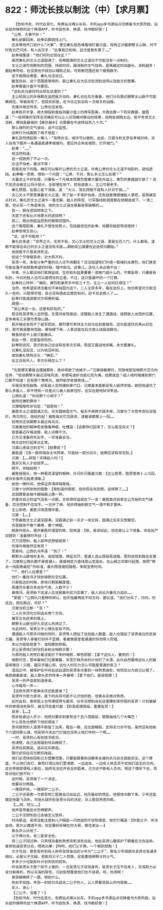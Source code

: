 # 822：师沈长技以制沈（中）【求月票】
        【告知书友，时代在变化，免费站点难以长存，手机app多书源站点切换看书大势所趋，站长给你推荐的这个换源APP，听书音色多、换源、找书都好使！】
       “公肃，大事不妙！”
       秦礼前脚回来，赵奉后脚就找上门。
       还未等他开口说什么“大事”，便见秦礼脸色难看地盯着沙盘，视角正对着朝黎关山脉，时不时有光芒闪烁，有人在交手：“此事我已知晓，这次是我失算了……”
       赵奉凝重道：“他们何时出现在此？”
       虽然秦礼的文士之道圆满了，但再圆满的文士之道也不可能没有一点制约。
       文士之道可观察到的范围、持续时间，跟消耗的文气挂钩，距离越远时间越长，消耗越多！据赵奉所知，在没其他手段加以辅助之前，可观察范围还有个极限数字。
       至于极限在哪里，秦礼也没说过。
       截至目前，这个范围是够用的，能让秦礼在大后方检测到战场以及敌方的营寨。
       赵奉看着沙盘不可置信。
       “这批兵马是何时出现在这里的？”
       主公和吴公的斥候都在监控敌方动向，秦礼也在后方看着，他们分兵靠近朝黎关山脉不可能瞒得住，早被发现了。但现实却是，在今日之前没有一次相关的战报。
       先锋斥候没传信，公肃也没发现。
       赵奉张开手掌，用大拇指和食指测量沙盘上的两军距离，大致估算一下现实数据，皱眉道：“一些转移的军阵言灵确实可以让人实现瞬间移动的效果，但两处相隔太远，若不考虑文士消耗，哪怕是最强的【移花接木】也需要在中途转战百八十次。”
       那么强烈的文气波动，逃不过监控。
       这种行为纯属脱了裤子放屁！
       秦礼突然想起来一事儿：“有种办法，或许可以做到。此前，沉君与秋文彦在孝城对峙，派人在地下掘开一条通道直通孝城城内，里应外合夹击城防，打开城门。”
       赵奉：“……”
       他当然知道。
       这一招她用了不止一次。
       办法不怕老，屡试不爽！
       若是走地下的路，确实可以躲开公肃的文士之道，毕竟公肃的文士之道不怕别的，就怕遮挡。赵奉略一思索，想到一个问题：“公肃，不对，那么多土怎么处理？”
       大量泥土不好处理，只要有一个斥候发现黄烈营寨大量往外运土，黄烈的算盘就打崩了！说不定还会被主公将计就计，全部埋在地下。挖地道害人，主公可是老手。
       秦礼攒眉，在眉心留下浅痕，道：“大义，我在想是不是有人针对于我……”
       文心文士不愿意暴露文士之道，除了留一手保护自身，还有就是情报被敌人掌控，容易被定点针对。秦礼的文士之道乍一看无解，敌人的阵型、行军路线和调度都在他眼皮底下，一清二楚，但从另一个角度来说，他的文士之道也是最容易破解的……
       其一，躲在遮挡物体之下。
       天底下还有比大地更大的遮挡物？
       其二，跑出他能监控到的极限范围外。
       这个极限距离，秦礼不曾告知旁人，包括最信任的赵奉，他要将秘密带进棺材！
       赵奉惊愕又担心。
       “这、这不可能吧？”
       秦礼叹息道：“世界之大，无奇不有。文心文士的文士之道，更是五花八门，什么都有。谁都不能保证自己的文士之道没有天敌……期盼吴公莫要在此处阴沟翻船。”
       他倒是不介意吴贤死活。
       但这个节骨眼丧命，对大局不利。
       吴贤一死，本就斗争严重的众人还不闹翻天？没法指望他们拧成一股绳抗击黄烈，他们甚至可能在看不到获胜希望的时候，暗中倒戈。这事儿，这伙人未必做不出！
       毕竟，什么都没他们家族延续、生存和利益更重要！改换门庭什么的，不算耻辱，只要是有利的，今日的敌人也可以是明日的主君。不过，这只是最坏的一个打算。
       赵奉忧心忡忡：“确实，黄烈和章贺手中有三十万，主公一人如何扛得住？”
       当然，他希望吴贤活着也不单纯因为这个。二人主臣多年，看在这份上，他也希望对方能活久一些的。只是很可惜，自己没有擅自出营的权利，赶不及去救人了……
       赵奉只能遥遥替对方祝祷祈福。
       顺便——
       “吴公来这一出，还是有好处的。”
       若没有吴贤等人去狩猎，无意间发现痕迹，还跟敌人发生了遭遇战，按照敌人出现的位置，至多再有三天便可贯穿山脉。
       若斥候还发现不了敌军踪迹，黄烈便可率领主力兵马在前面强攻，这伙偷渡伏兵再从后包抄，那可真是腹背受敌。哪怕撑下来，人家还能在后方放火烧田烧粮仓。
       粮食供给不上就只能撤兵。
       如此一想，还是蛮惊险的。
       赵奉刚说完，意识到自己这话有些幸灾乐祸，局促又窘迫地闭嘴，余光瞥秦礼。
       见秦礼没反应，以为他没听到。
       谁知秦礼赞同点头：“确实。”
       反正没有外人，幸灾乐祸怎么了？
       -----------------
       “先登哪天要是去摆摊算卦，我非得掀了他摊子——”沉棠骑着摩托，风驰电掣往哨箭升空方向狂奔，“他说朝黎关最近没啥风浪，即便有波折也能化险为夷，结果就这？敌人啥时候摸到家门口都不知道！还有那个黄希光，居然偷学老娘绝技……”
       斥候没发现敌情，却有敌人突然摸到家门口，沉棠基本能断定有人偷师学她。她挖地道坑了那么多敌人，却不想有一日差点儿被人偷家包抄，这实在是地狱冷笑话。
       公西仇道：“你说那个小胡子？”
       居然还兼职算命？
       沉棠暗暗咬牙切齿：“就是他！”
       姜胜文士之道圆满之后，天天跟她借文气，每天不用两次就手痒，沉棠为了大局考虑也没阻拦。两次而已，她给的起！姜胜每天忙完政务，逮着谁都算上一回……
       前两天还说朝黎关最近有兵灾。
       沉棠看他的眼神愈发像看神棍，吐槽道：【这都快打起来了，怎么能没兵灾？】
       查查最近斥候战报，敌人动静不大。
       己方又准备抢先出手，一切准备妥当。
       两方这时打起来也正常。
       沉棠心疼自己的文气：【结果呢？】
       姜胜道：【有一股祥瑞自关外而来，可抵挡一部分兵灾，结果应该有惊无险。】
       沉棠：【……祥瑞？天降勐人吗？】
       莫非又有人才自投罗……
       啊不，弃暗投明？
       姜胜摇摇头，用一种极其渴望的眼神，扑闪扑闪看着沉棠：【主公若愿，胜愿意再卜上几回，或许卦象所见能更清晰。】
       给他一晚时间，他保证弄清祥瑞是啥。
       沉棠十动然拒他的殷勤：【我知道你很想，但你现在先别想。这样够了……】
       这就跟氪金抽卡越抽越上瘾一样。
       非酋对自己的运气没有一点数，总觉得好运就在下一发！姜胜面对自家主公充裕的文气储备，完全控制不住双手。一旦开了闸，他非得抽到她文气一滴不剩才罢休。
       主公拒绝，姜胜只得遗憾作罢。
       沉棠：【……】
       宁愿姜胜文士之道没圆满，没圆满之前一天才一块文砖，圆满之后天天想搬空。
       先登越发不像个幕僚，像个神棍。
       她故作挠头，避开姜胜的渴望的眸，轻咳道：【咳，虽说如此，但还是让上下戒备，命各处严加提防！准备随时开战！】
       万万没想到，敌人偷师还想偷她家！
       先锋斥候居然没发现？
       思索间，公西仇冷声道：“到了！”
       朝黎关山脉地形复杂，高低错落，绵延无尽，普通人进山很容易迷路，更别说找到路去支援了。沉棠和公西仇都不是普通人，直接用武力直线登山至高处，在山峰之间穿行起落，按照“两点一线距离最短”的标准，最大限度缩短路程，争取宝贵时间。
       “艹，他们人在哪里？”
       他们一番找寻才找到哨箭升空位置。
       只是抵达的时候，原地只剩狼藉废墟。
       周遭充斥着许多驳杂气息，人数不少！
       看情况，吴贤帐下这波人应该是集中武力突袭了，敌人派出大量兵力追杀……
       “那里！”公西仇只是稍作辨认，抬手指着两处不同方向，建议道，“他们分兵了，玛玛，你这边，我往那边，可好？”
       沉棠当机立断：“走！”
       二人化作流光分别追击两个方向。
       援军正在赶来的路上。
       朝黎关山脉也好久没这么热闹过了。
       与此同时，吴贤父子心境也各有不同。
       遭遇敌人弓箭手问候的同时，吴贤等人错估了这批敌人数量，敌人也错估了吴贤身边的武装力量。吴贤等人穿着打扮并不显眼，看着像是普普通通的将领带人狩猎。
       本以为能轻易拿下，谁知踢到铁板。
       还让吴贤他们抓住机会射出哨箭示警！
       为首的敌人死死盯着没能拦下来的哨箭，眸色阴狠：【拿下这伙人，要死的！】
       哨箭升空，意味着他们位置暴露，辛苦忙碌月余的计划打了水漂，此仇自然要用这伙人的脑袋来偿还！只是，越交手越心惊。这伙人的实力怎么可能是普通的亲卫？
       混战之中，被保护在中间且战且退的吴贤余光看到一抹熟悉身影，他恍忽以为自己认错了。再欲细看是谁，敌人那头突然传来一声暴喝：【拿下他们，是吴昭德！】
       吴贤一听声音就知道是谁。
       心中暗骂一声——
       【这狗东西不是章永庆还能是谁？】
       吴贤作为势力首领，底下的兵将可能不认识他的脸，但章永庆绝对熟悉。
       此时此刻，章贺脸上也写满错愕与震惊，似乎没想到会在这里蹲到来狩猎的吴贤！计划被破坏的愤恨消失殆尽，被无尽狂喜代替：【砍吴昭德首级，重重有赏！】
       吴贤：【……】
       若非他身边人手少，他绝对要杀到章贺这个丑八怪面前，狠狠抽他几个大嘴巴！
       什么货色也想砍下他的首级？
       奈何章贺的人源源不断冒了出来，粗估一眼，还全是精锐，武将实力亦不俗，虽然没有他帐下六骁将那么强，但吴贤今天出门打猎也没带上他们中的一个啊……
       一时，吴贤的心有些拔凉拔凉。
       他清楚，自己这是碰到伏兵精锐了。
       吴贤在前面逃，追兵在后面追。
       随行武将在后方断后拖延。
       他们必须快些回到己方营寨范围，只要能跟看到动静来支援的兵马会合就能安全。这个算盘，不止他们会打，章贺打得比他们更清楚，一边追击，一边命人用言灵干扰他们逃生的方向。这也导致即便有人断后，始终无法拉开安全的距离，己方还不断有人负伤。照这个情形下去，局势对他们很不利！
       这时候，吴贤做了一个决定。
       他要兵分两路。
       一路保护他，一路保护二公子。
       二公子还是第一次感受死亡距离自己如此近，经历最初的慌乱，他很快冷静下来。少年还能镇定地震飞流失，可扭头就听到吴贤分兵的决定，对上那双熟悉的眸。
       【……阿、阿父……】
       他声音带着些许恐惧颤声。
       二公子没想到自己会被生父放弃。
       时间紧迫，吴贤没能注意到儿子眼底一闪而逝的不甘和恨意，匆忙叮嘱道：【你我父子，听天由命。若为父遭遇不测，你定要好好辅左你大哥，稳住家业——】
       章永庆认出他了。
       父子俩分兵，老二能安全些。
       待二公子回过神，只来得及看到熟悉背影消失远处，他在吴贤心腹保护下朝着反方向逃命。章贺知道吴贤分兵，哂笑讥嘲：【呵呵，他们父子俩，一个都别想跑！】
       方才交战，章贺有听到有人称呼吴贤身边的少年为“二公子”，那名少年相貌与吴贤也有诸多相似，必是父子无疑。若能将父子二人祭旗，定能重挫朝黎关的士气。
       多多少少也能弥补计划失败的损失。
       听说吴贤长子是个扶不上墙的，一旦吴贤父子双双身死，吴贤长子压不住老人，天海势力必会分崩离析。而以天海的尿性，沉幼梨想蚕食他们也不容易。呵，热闹啊！
       章贺眼睛转了一圈，想到什么。
       他右手掐指，传信一封给分兵追击二公子的人，让人照着信函上的内容做……
       杀人，诛心！
       【二公子，没路了！】
       【告知书友，时代在变化，免费站点难以长存，手机app多书源站点切换看书大势所趋，站长给你推荐的这个换源APP，听书音色多、换源、找书都好使！】